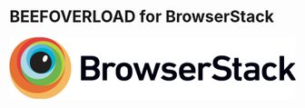 # BEEFOVERLOAD for BrowserStack
![alt text](https://raw.githubusercontent.com/Nellothot/BEEFOVERLOAD/master/Browserstack-logo%402x.png)
